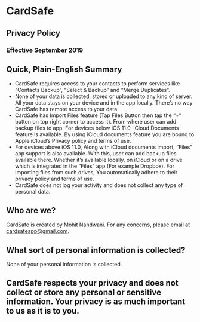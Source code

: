 # CardSafe

## Privacy Policy
### Effective September 2019

## Quick, Plain-English Summary
* CardSafe requires access to your contacts to perform services like “Contacts Backup”, “Select & Backup” and “Merge Duplicates”.
* None of your data is collected, stored or uploaded to any kind of server. All your data stays on your device and in the app locally. There’s no way CardSafe has remote access to your data.
* CardSafe has Import Files feature (Tap Files Button then tap the “+” button on top right corner to access it). From where user can add backup files to app. For devices below iOS 11.0, iCloud Documents feature is available. By using iCloud documents feature you are bound to Apple iCloud’s Privacy policy and terms of use. 
* For devices above iOS 11.0, Along with iCloud documents import, “Files” app support is also available. With this, user can add backup files available there. Whether it’s available locally, on iCloud or on a drive which is integrated in the “Files” app (For example Dropbox). For importing files from such drives, You automatically adhere to their privacy policy and terms of use.
* CardSafe does not log your activity and does not collect any type of personal data.


## Who are we?
CardSafe is created by Mohit Nandwani. For any concerns, please email at cardsafeapp@gmail.com.

## What sort of personal information is collected?
None of your personal information is collected.

## CardSafe respects your privacy and does not collect or store any personal or sensitive information. Your privacy is as much important to us as it is to you.
